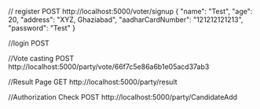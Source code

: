 // register 
POST
http://localhost:5000/voter/signup
{
    "name": "Test",
    "age": 20,
    "address": "XYZ, Ghaziabad",
    "aadharCardNumber": "121212121213", 
    "password": "Test"
}



//login
POST



//Vote casting 
POST
http://localhost:5000/party/vote/66f7c5e86a6b1e05acd37ab3


//Result Page
GET
http://localhost:5000/party/result

//Authorization Check
POST
http://localhost:5000/party/CandidateAdd


